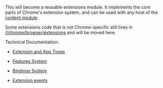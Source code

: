 This will become a reusable extensions module. It implements the core parts of
Chrome's extension system, and can be used with any host of the
[content module](/content/README.md).

Some extensions code that is not Chrome-specific still lives in
[//chrome/browser/extensions](/chrome/browser/extensions) and will be moved
here.

Technical Documentation:

* [Extension and App Types](/extensions/docs/extension_and_app_types.md)

* [Features System](/chrome/common/extensions/api/_features.md)

* [Bindings System](/extensions/renderer/bindings.md)

* [Extension events](/extensions/common/events.md)

